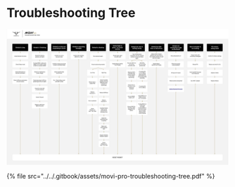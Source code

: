 # Troubleshooting Tree

![Movi Pro Troubleshooting Tree](../../.gitbook/assets/movi-pro-troubleshooting-tree.jpg)



{% file src="../../.gitbook/assets/movi-pro-troubleshooting-tree.pdf" %}

